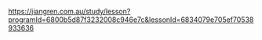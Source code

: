 https://jiangren.com.au/study/lesson?programId=6800b5d87f3232008c946e7c&lessonId=6834079e705ef70538933636
